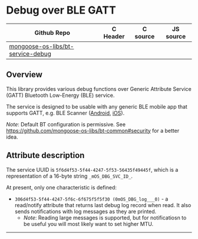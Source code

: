 # Debug over BLE GATT
| Github Repo | C Header | C source  | JS source |
| ----------- | -------- | --------  | ----------------- |
| [mongoose-os-libs/bt-service-debug](https://github.com/mongoose-os-libs/bt-service-debug) | &nbsp; | &nbsp;  | &nbsp;         |



## Overview

This library provides various debug functions over Generic Attribute Service (GATT) Bluetooth Low-Energy (BLE) service.

The service is designed to be usable with any generic BLE mobile app that supports GATT, e.g. BLE Scanner ([Android](https://play.google.com/store/apps/details?id=com.macdom.ble.blescanner), [iOS](https://itunes.apple.com/us/app/ble-scanner-4-0/id1221763603)).

*Note*: Default BT configuration is permissive. See https://github.com/mongoose-os-libs/bt-common#security for a better idea.

## Attribute description

The service UUID is `5f6d4f53-5f44-4247-5f53-56435f49445f`, which is a representation of a 16-byte string `_mOS_DBG_SVC_ID_`.

At present, only one characteristic is defined:

* `306d4f53-5f44-4247-5f6c-6f675f5f5f30 (0mOS_DBG_log___0)` - a read/notify attribute that returns last debug log record when read. It also sends notifications with log messages as they are printed.
   * _Note_: Reading large messages is supported, but for notificatiosn to be useful you will most likely want to set higher MTU.


 ----- 
